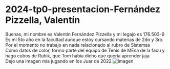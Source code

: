 # 2024-tp0-presentacion-Fernández Pizzella, Valentín

Buenas, mi nombre es Valentín Fernández Pizzella y mi legajo es 176.503-6  
Es mi 5to año en la facultad aunque estoy cursando materias de 2do y 3ro. Por el momento no trabajo en nada relacionado al rubro de Sistemas  
Como datos de color, formo parte del equipo de Tenis de MEsa de la facu y hago cubos de Rubik, que Tom había dicho que quería aprender jaja  
Dejo una imagen mía jugando en los Juar de 2022
![imagen](https://github.com/pdepjm/2024-tp0-presentacion-MERUIDA/assets/74027560/c2737e93-b3b9-4ba1-a7ea-f73ab9a19a2d)
